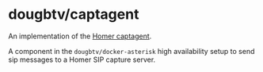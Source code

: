 # dougbtv/captagent

An implementation of the [Homer captagent](https://github.com/sipcapture/captagent).

A component in the `dougbtv/docker-asterisk` high availability setup to send sip messages to a Homer SIP capture server.
